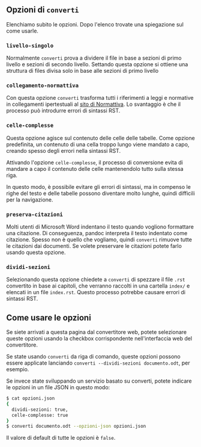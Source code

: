 
## Opzioni di `converti`

Elenchiamo subito le opzioni. Dopo l'elenco trovate una spiegazione
sul come usarle.

### `livello-singolo`

Normalmente `converti` prova a dividere il file in base a sezioni di
primo livello e sezioni di secondo livello. Settando questa opzione si
ottiene una struttura di files divisa solo in base alle sezioni di
primo livello

### `collegamento-normattiva`

Con questa opzione `converti` trasforma tutti i riferimenti a leggi e
normative in collegamenti ipertestuali al [sito di
Normattiva](http://www.normattiva.it/). Lo svantaggio è che il
processo può introdurre errori di sintassi RST.

### `celle-complesse`

Questa opzione agisce sul contenuto delle celle delle tabelle. Come
opzione predefinita, un contenuto di una cella troppo lungo viene
mandato a capo, creando spesso degli errori nella sintassi RST.

Attivando l'opzione `celle-complesse`, il processo di conversione
evita di mandare a capo il contenuto delle celle mantenendolo tutto
sulla stessa riga.

In questo modo, è possibile evitare gli errori di sintassi, ma in
compenso le righe del testo e delle tabelle possono diventare molto
lunghe, quindi difficili per la navigazione.

### `preserva-citazioni`

Molti utenti di Microsoft Word indentano il testo quando vogliono
formattare una citazione. Di conseguenza, pandoc interpreta il testo
indentato come citazione. Spesso non è quello che vogliamo, quindi
`converti` rimuove tutte le citazioni dai documenti. Se volete
preservare le citazioni potete farlo usando questa opzione.

### `dividi-sezioni`

Selezionando questa opzione chiedete a `converti` di spezzare il file
`.rst` convertito in base ai capitoli, che verranno raccolti in una
cartella `index/` e elencati in un file `index.rst`. Questo processo
potrebbe causare errori di sintassi RST.

## Come usare le opzioni

Se siete arrivati a questa pagina dal convertitore web, potete
selezionare queste opzioni usando la checkbox corrispondente
nell'interfaccia web del convertitore.

Se state usando `converti` da riga di comando, queste opzioni possono
essere applicate lanciando `converti --dividi-sezioni documento.odt`,
per esempio.

Se invece state sviluppando un servizio basato su converti, potete
indicare le opzioni in un file JSON in questo modo:

```bash
$ cat opzioni.json
{
  dividi-sezioni: true,
  celle-complesse: true
}
$ converti documento.odt --opzioni-json opzioni.json
```

Il valore di default di tutte le opzioni è `false`.

